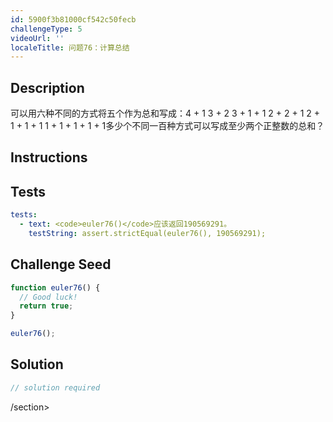 ```yaml
---
id: 5900f3b81000cf542c50fecb
challengeType: 5
videoUrl: ''
localeTitle: 问题76：计算总结
---
```


## Description
<section id="description">可以用六种不同的方式将五个作为总和写成：4 + 1 3 + 2 3 + 1 + 1 2 + 2 + 1 2 + 1 + 1 + 1 1 + 1 + 1 + 1 + 1多少个不同一百种方式可以写成至少两个正整数的总和？ </section>

## Instructions
<section id="instructions">
</section>

## Tests
<section id='tests'>

```yml
tests:
  - text: <code>euler76()</code>应该返回190569291。
    testString: assert.strictEqual(euler76(), 190569291);

```

</section>

## Challenge Seed
<section id='challengeSeed'>

<div id='js-seed'>

```js
function euler76() {
  // Good luck!
  return true;
}

euler76();

```

</div>



</section>

## Solution
<section id='solution'>

```js
// solution required
```

/section>
